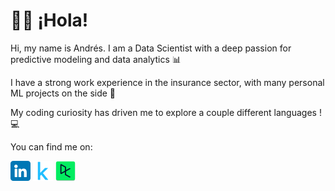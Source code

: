# 👋🏼 ¡Hola!

Hi, my name is Andrés. I am a Data Scientist with a deep passion for predictive modeling and data analytics 📊

I have a strong work experience in the insurance sector, with many personal ML projects on the side 🧠

My coding curiosity has driven me to explore a couple different languages ! 💻

You can find me on:  
  
[![My Image](icons/linkedin.png)](https://www.linkedin.com/in/aerojasm/)
[![My Image](icons/kaggle.png)](https://www.kaggle.com/aerojasm)
[![My Image](icons/datacamp.png)](https://www.datacamp.com/portfolio/aerojasm)

<!---
andres99rojas/andres99rojas is a ✨ special ✨ repository because its `README.md` (this file) appears on your GitHub profile.
You can click the Preview link to take a look at your changes.
--->
